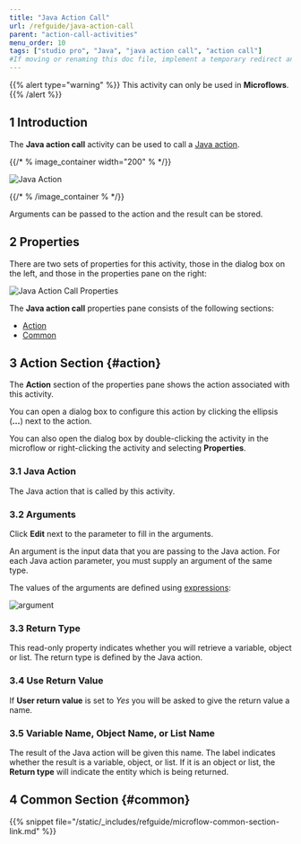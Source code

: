 ```yaml
---
title: "Java Action Call"
url: /refguide/java-action-call
parent: "action-call-activities"
menu_order: 10
tags: ["studio pro", "Java", "java action call", "action call"]
#If moving or renaming this doc file, implement a temporary redirect and let the respective team know they should update the URL in the product. See Mapping to Products for more details.
---
```


{{% alert type="warning" %}}
This activity can only be used in **Microflows**.
{{% /alert %}}

## 1 Introduction

The **Java action call** activity can be used to call a [Java action](java-actions). 

{{/* % image_container width="200" % */}}

![Java Action](/attachments/refguide/modeling/application-logic/microflows-and-nanoflows/activities/action-call-activities/java-action-call/java-action-call.png)

{{/* % /image_container % */}}

Arguments can be passed to the action and the result can be stored.

## 2 Properties

There are two sets of properties for this activity, those in the dialog box on the left, and those in the properties pane on the right:

![Java Action Call Properties](/attachments/refguide/modeling/application-logic/microflows-and-nanoflows/activities/action-call-activities/java-action-call/java-action-call-properties.png)

The **Java action call** properties pane consists of the following sections:

* [Action](#action)
* [Common](#common)

## 3 Action Section {#action}

The **Action** section of the properties pane shows the action associated with this activity.

You can open a dialog box to configure this action by clicking the ellipsis (**…**) next to the action.

You can also open the dialog box by double-clicking the activity in the microflow or right-clicking the activity and selecting **Properties**.

### 3.1 Java Action

The Java action that is called by this activity.

### 3.2 Arguments

Click **Edit** next to the parameter to fill in the arguments. 

An argument is the input data that you are passing to the Java action. For each Java action parameter, you must supply an argument of the same type. 

The values of the arguments are defined using [expressions](expressions):

![argument](/attachments/refguide/modeling/application-logic/microflows-and-nanoflows/activities/action-call-activities/java-action-call/argument-edit.png)

### 3.3 Return Type

This read-only property indicates whether you will retrieve a variable, object or list. The return type is defined by the Java action. 

### 3.4 Use Return Value

If **User return value** is set to *Yes* you will be asked to give the return value a name.

### 3.5 Variable Name, Object Name, or List Name

The result of the Java action will be given this name. The label indicates whether the result is a variable, object, or list. If it is an object or list, the **Return type** will indicate the entity which is being returned.

## 4 Common Section {#common}

{{% snippet file="/static/_includes/refguide/microflow-common-section-link.md" %}}